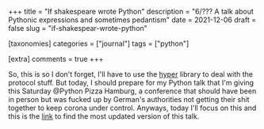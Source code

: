 +++
title = "If shakespeare wrote Python"
description = "6/??? A talk about Pythonic expressions and sometimes pedantism"
date = 2021-12-06
draft = false
slug = "if-shakespear-wrote-python"

[taxonomies]
categories = ["journal"]
tags = ["python"]

[extra]
comments = true
+++

So, this is so I don't forget, I'll have to use the [hyper](https://docs.rs/hyper/latest/hyper/) library to deal with the protocol stuff. But today, I should prepare for my Python talk that I'm giving this Saturday @Python Pizza Hamburg, a conference that should have been in person but was fucked up by German's authorities not getting their shit together to keep corona under control. Anyways, today I'll focus on this and this is the [link](https://github.com/marimeireles/talks/blob/master/README.md) to find the most updated version of this talk.